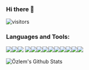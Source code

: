 ### Hi there 👋
![visitors](https://visitor-badge.glitch.me/badge?page_id=page.id)


### Languages and Tools:
<img src="https://img.shields.io/badge/html5%20-%23E34F26.svg?&style=for-the-badge&logo=html5&logoColor=white"/><img src="https://img.shields.io/badge/css3%20-%231572B6.svg?&style=for-the-badge&logo=css3&logoColor=white"/><img src="https://img.shields.io/badge/python%20-%2314354C.svg?&style=for-the-badge&logo=python&logoColor=white"/>   <img src="https://img.shields.io/badge/java-%23ED8B00.svg?&style=for-the-badge&logo=java&logoColor=white"/><img src="https://img.shields.io/badge/r-%23276DC3.svg?&style=for-the-badge&logo=r&logoColor=white"/><img src="https://img.shields.io/badge/spring%20-%236DB33F.svg?&style=for-the-badge&logo=spring&logoColor=white"/><img src="https://img.shields.io/badge/Flutter%20-%2302569B.svg?&style=for-the-badge&logo=Flutter&logoColor=white" /><img src="https://img.shields.io/badge/adobe%20xd%20-%23FF26BE.svg?&style=for-the-badge&logo=adobe%20xd&logoColor=white"/><img src="https://img.shields.io/badge/adobe%20photoshop%20-%2331A8FF.svg?&style=for-the-badge&logo=adobe%20photoshop&logoColor=white"/><img src="https://img.shields.io/badge/git%20-%23F05033.svg?&style=for-the-badge&logo=git&logoColor=white"/><img src="https://img.shields.io/badge/gitlab%20-%23181717.svg?&style=for-the-badge&logo=gitlab&logoColor=white"/><img src="https://img.shields.io/badge/github%20-%23121011.svg?&style=for-the-badge&logo=github&logoColor=white"/><img src="https://img.shields.io/badge/mysql-%2300f.svg?&style=for-the-badge&logo=mysql&logoColor=white"/>


<img align="left" alt="Özlem's Github Stats" src="https://github-readme-stats.vercel.app/api?username=ozlemkorpe&show_icons=true&hide_border=true" />

[linkedin]: https://www.linkedin.com/in/ozlemkorpe/
